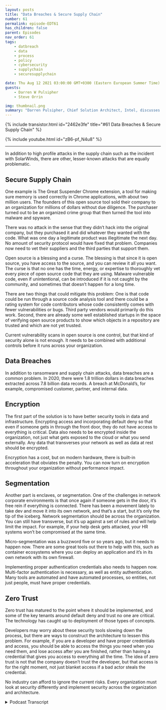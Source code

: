 ```yaml
---
layout: posts
title: "Data Breaches & Secure Supply Chain"
number: 61
permalink: episode-EDT61
has_children: false
parent: Episodes
nav_order: 61
tags:
    - datbreach
    - data
    - process
    - policy
    - cybersecurity
    - supplychain
    - securesupplychain

date: Thu Aug 12 2021 03:00:00 GMT+0300 (Eastern European Summer Time)
guests:
    - Darren W Pulsipher
    - Steve Orrin

img: thumbnail.png
summary: "Darren Pulsipher, Chief Solution Architect, Intel, discusses data breaches & secure supply chain with frequent guest Steve Orrin, CTO of Intel, Federal."
---
```


{% include transistor.html id="2462e3fe" title="#61 Data Breaches & Secure Supply Chain" %}

{% include youtube.html id="zB6-pf_N4u8" %}

---

In addition to high profile attacks in the supply chain such as the incident with SolarWinds, there are other, lesser-known attacks that are equally problematic.

## Secure Supply Chain

One example is The Great Suspender Chrome extension, a tool for making sure memory is used correctly in Chrome applications, with about two million users. The founders of this open source tool sold their company to an organization for millions of dollars without due diligence. The purchaser turned out to be an organized crime group that then turned the tool into malware and spyware.

There was no attack in the sense that they didn’t hack into the original company, but they purchased it and did whatever they wanted with the code. What was one day a legitimate product was illegitimate the next day. No amount of security protocol would have fixed that problem. Companies now need to vet their suppliers and the third parties that support them.

Open source is a blessing and a curse. The blessing is that since it is open source, you have access to the source, and you can review it all you want. The curse is that no one has the time, energy, or expertise to thoroughly vet every piece of open source code that they are using. Malware vulnerable code, even if unintentional, can be introduced if it is not caught by the community, and sometimes that doesn’t happen for a long time.

There are two things that could mitigate this problem: One is that code could be run through a source code analysis tool and there could be a rating system for code contributors whose code consistently comes with fewer vulnerabilities or bugs. Third party vendors would primarily do this work. Second, there are already some well established startups in the space of verifying open source products to show which objects in a repository are trusted and which are not yet trusted.

Current vulnerability scans in open source is one control, but that kind of security alone is not enough. It needs to be combined with additional controls before it runs across your organization.

## Data Breaches

In addition to ransomware and supply chain attacks, data breaches are a common problem. In 2020, there were 1.8 trillion dollars in data breaches extracted across 7.8 billion data records. A breach at McDonald’s, for example, compromised customer, partner, and internal data.

## Encryption

The first part of the solution is to have better security tools in data and infrastructure. Encrypting access and incorporating default deny so that even if someone gets in through the front door, they do not have access to everything is critical. Data also needs to be encrypted inside the organization, not just what gets exposed to the cloud or what you send externally. Any data that transverses your network as well as data at rest should be encrypted.

Encryption has a cost, but on modern hardware, there is built-in acceleration that obviates the penalty. You can now turn on encryption throughout your organization without performance impact.

## Segmentation

Another part is enclaves, or segmentation.  One of the challenges in network corporate environments is that once again if someone gets in the door, it’s free rein if everything is connected. There has been a movement lately to take dev and move it into its own network, and that’s a start, but it’s only the tip of the iceberg. Network segmentation should be across the organization. You can still have transverse, but it’s up against a set of rules and will help limit the impact. For example, if your help desk gets attacked, your HR systems won’t be compromised at the same time.

Micro-segmentation was a buzzword five or so years ago, but it needs to happen now. There are some great tools out there to help with this, such as container ecosystems where you can deploy an application and it’s in its own network with its own firewall.

Implementing proper authentication credentials also needs to happen now. Multi-factor authentication is necessary, as well as entity authentication. Many tools are automated and have automated processes, so entities, not just people, must have proper credentials.

## Zero Trust

Zero trust has matured to the point where it should be implemented, and some of the key tenants around default deny and trust no one are critical. The technology has caught up to deployment of those types of concepts.

Developers may worry about these security tools slowing down the process, but there are ways to construct the architecture to lessen this problem. For example, if you are a developer and have proper credentials and access, you should be able to access the things you need when you need them, and lose access after you are finished, rather than having a credential that gives you access to everything all the time. The idea of zero trust is not that the company doesn’t trust the developer, but that access is for the right moment, not just blanket access if a bad actor steals the credential.

No industry can afford to ignore the current risks. Every organization must look at security differently and implement security across the organization and architecture. 


<details>
<summary> Podcast Transcript </summary>

<p></p>

</details>
